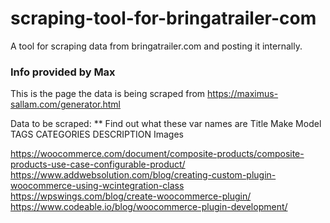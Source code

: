 # scraping-tool-for-bringatrailer-com
A tool for scraping data from bringatrailer.com and posting it internally.

### Info provided by Max
This is the page the data is being scraped from https://maximus-sallam.com/generator.html

Data to be scraped:
** Find out what these var names are
Title
Make
Model
TAGS
CATEGORIES
DESCRIPTION
Images

https://woocommerce.com/document/composite-products/composite-products-use-case-configurable-product/
https://www.addwebsolution.com/blog/creating-custom-plugin-woocommerce-using-wcintegration-class
https://wpswings.com/blog/create-woocommerce-plugin/
https://www.codeable.io/blog/woocommerce-plugin-development/
